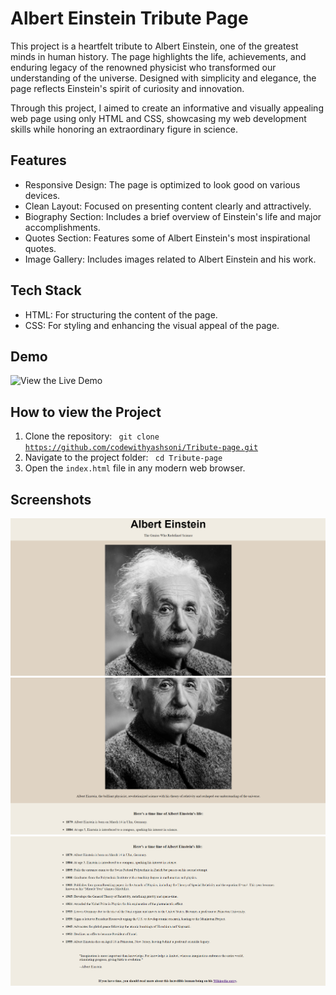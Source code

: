 # Albert Einstein Tribute Page
This project is a heartfelt tribute to Albert Einstein, one of the greatest minds in human history. The page highlights the life, achievements, and enduring legacy of the renowned physicist who transformed our understanding of the universe. Designed with simplicity and elegance, the page reflects Einstein's spirit of curiosity and innovation.

Through this project, I aimed to create an informative and visually appealing web page using only HTML and CSS, showcasing my web development skills while honoring an extraordinary figure in science.

## Features
- Responsive Design: The page is optimized to look good on various devices.
- Clean Layout: Focused on presenting content clearly and attractively.
- Biography Section: Includes a brief overview of Einstein's life and major accomplishments.
- Quotes Section: Features some of Albert Einstein's most inspirational quotes.
- Image Gallery: Includes images related to Albert Einstein and his work.

## Tech Stack
- HTML: For structuring the content of the page.
- CSS: For styling and enhancing the visual appeal of the page.

## Demo
![View the Live Demo](https://codewithyashsoni.github.io/Tribute-page/)

## How to view the Project
1. Clone the repository:
    <code>
    git clone https://github.com/codewithyashsoni/Tribute-page.git
    </code>
2. Navigate to the project folder:
    <code>
    cd Tribute-page
    </code>
3. Open the <code>index.html</code> file in any modern web browser.

## Screenshots
<img src="https://github.com/codewithyashsoni/Tribute-page/blob/1acc192edde466c925b4704fc8ca6bdd9ba284b3/1.png" alt="First scrrenshot of website">
<img src="https://github.com/codewithyashsoni/Tribute-page/blob/7ebe32c927e2c2d8537040db7a9ffec159775a81/2.png" alt="Second screenshot of website">
<img src="https://github.com/codewithyashsoni/Tribute-page/blob/bc5312e044e4ffd3fa030ab18c7d10a7274cf07c/3.png" alt="Third screenshot of website">

